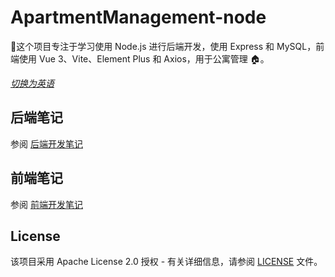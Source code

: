 # ApartmentManagement-node
🚀这个项目专注于学习使用 Node.js 进行后端开发，使用 Express 和 MySQL，前端使用 Vue 3、Vite、Element Plus 和 Axios，用于公寓管理 🏠。

*[切换为英语](./README-EN.md)*

## 后端笔记
参阅 [后端开发笔记](./am-backend/README.md)

## 前端笔记
参阅 [前端开发笔记](./am-font/README.md)

## License
该项目采用 Apache License 2.0 授权 - 有关详细信息，请参阅 [LICENSE](./LICENSE) 文件。